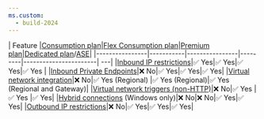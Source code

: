 ```yaml
---
ms.custom:
  - build-2024
---
```

| Feature |[Consumption plan](../articles/azure-functions/consumption-plan.md)|[Flex Consumption plan](../articles/azure-functions/flex-consumption-plan.md)|[Premium plan](../articles/azure-functions/functions-premium-plan.md)|[Dedicated plan](../articles/azure-functions/dedicated-plan.md)/[ASE](../articles/app-service/environment/intro.md)|
|----------------|-----------|----------------|---------|-----------------------| ---|
|[Inbound IP restrictions](../articles/azure-functions/functions-networking-options.md#inbound-networking-features)|✅ Yes|✅ Yes|✅ Yes|✅ Yes | 
|[Inbound Private Endpoints](../articles/azure-functions/functions-networking-options.md#inbound-networking-features)|❌ No|✅ Yes|✅ Yes|✅ Yes|
|[Virtual network integration](../articles/azure-functions/functions-networking-options.md#virtual-network-integration)|❌ No|✅ Yes (Regional) |✅ Yes (Regional)|✅ Yes (Regional and Gateway)|
|[Virtual network triggers (non-HTTP)](../articles/azure-functions/functions-networking-options.md#virtual-network-triggers-non-http)|❌ No|✅ Yes | ✅ Yes |✅ Yes|
|[Hybrid connections](../articles/azure-functions/functions-networking-options.md#hybrid-connections) (Windows only)|❌ No|❌ No|✅ Yes|✅ Yes|
|[Outbound IP restrictions](../articles/azure-functions/functions-networking-options.md#outbound-ip-restrictions)|❌ No|✅ Yes|✅ Yes|✅ Yes|
